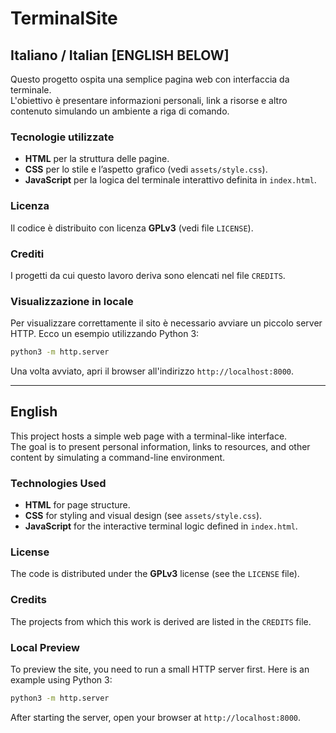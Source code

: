 # TerminalSite

## Italiano / Italian [ENGLISH BELOW]

Questo progetto ospita una semplice pagina web con interfaccia da terminale.  
L'obiettivo è presentare informazioni personali, link a risorse e altro contenuto simulando un ambiente a riga di comando.

### Tecnologie utilizzate
- **HTML** per la struttura delle pagine.  
- **CSS** per lo stile e l’aspetto grafico (vedi `assets/style.css`).  
- **JavaScript** per la logica del terminale interattivo definita in `index.html`.

### Licenza
Il codice è distribuito con licenza **GPLv3** (vedi file `LICENSE`).

### Crediti
I progetti da cui questo lavoro deriva sono elencati nel file `CREDITS`.

### Visualizzazione in locale
Per visualizzare correttamente il sito è necessario avviare un piccolo server HTTP.
Ecco un esempio utilizzando Python 3:

```bash
python3 -m http.server
```

Una volta avviato, apri il browser all'indirizzo `http://localhost:8000`.

---

## English

This project hosts a simple web page with a terminal-like interface.  
The goal is to present personal information, links to resources, and other content by simulating a command-line environment.

### Technologies Used
- **HTML** for page structure.  
- **CSS** for styling and visual design (see `assets/style.css`).  
- **JavaScript** for the interactive terminal logic defined in `index.html`.

### License
The code is distributed under the **GPLv3** license (see the `LICENSE` file).

### Credits
The projects from which this work is derived are listed in the `CREDITS` file.

### Local Preview
To preview the site, you need to run a small HTTP server first.
Here is an example using Python 3:

```bash
python3 -m http.server
```

After starting the server, open your browser at `http://localhost:8000`.
